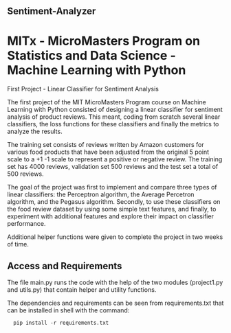 ## Sentiment-Analyzer

# MITx - MicroMasters Program on Statistics and Data Science - Machine Learning with Python 

First Project - Linear Classifier for Sentiment Analysis

The first project of the MIT MicroMasters Program course on Machine Learning with Python consisted of designing a linear classifier for sentiment analysis of product reviews. This meant, coding from scratch several linear classifiers, the loss functions for these classifiers and finally the metrics to analyze the results. 

The training set consists of reviews written by Amazon customers for various food products that have been adjusted from the original 5 point scale to a +1 -1 scale to represent a positive or negative review. The training set has 4000 reviews, validation set 500 reviews and the test set a total of 500 reviews.

The goal of the project was first to implement and compare three types of linear classifiers: the Perceptron algorithm, the Average Percetron algorithm, and the Pegasus algorithm. Secondly, to use these classifiers on the food review dataset by using some simple text features, and finally, to experiment with additional features and explore their impact on classifier performance.

Additional helper functions were given to complete the project in two weeks of time.

## Access and Requirements

The file main.py runs the code with the help of the two modules (project1.py and utils.py) that contain helper and utility functions.

The dependencies and requirements can be seen from requirements.txt that can be installed in shell with the command:

      pip install -r requirements.txt
